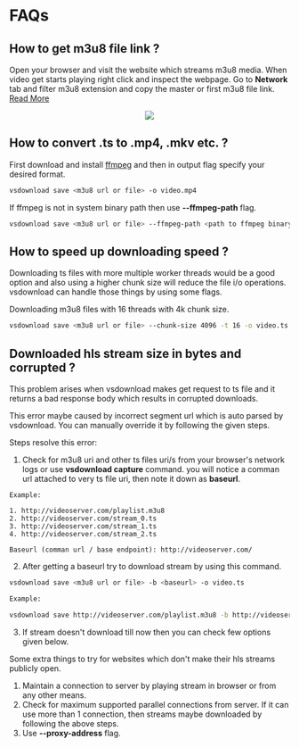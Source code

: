 # FAQs

## How to get m3u8 file link ?

Open your browser and visit the website which streams m3u8 media. When video get starts playing right click and inspect the webpage. Go to **Network** tab and filter m3u8 extension and copy the master or first m3u8 file link. [Read More](https://gist.github.com/tzmartin/fb1f4a8e95ef5fb79596bd4719671b5d)

<p align="center">
  <img src="https://camo.githubusercontent.com/ac935fd5ff9bdd6af30e8a3cc59eca0d836847b021762658d782d56b0dd9f0a5/68747470733a2f2f6d6f6e6f736e61702e636f6d2f66696c652f7330685846647a4b4a6e77793376323179494a367046314673673054477a2e706e67">
</p>

## How to convert .ts to .mp4, .mkv etc. ?

First download and install [ffmpeg](https://www.ffmpeg.org/download.html) and then in output flag specify your desired format.

```bash
vsdownload save <m3u8 url or file> -o video.mp4
```

If ffmpeg is not in system binary path then use **--ffmpeg-path** flag.


```bash
vsdownload save <m3u8 url or file> --ffmpeg-path <path to ffmpeg binary> -o video.mp4
```

## How to speed up downloading speed ?

Downloading ts files with more multiple worker threads would be a good option and also using a higher chunk size will reduce the file i/o operations. vsdownload can handle those things by using some flags.

Downloading m3u8 files with 16 threads with 4k chunk size.

```bash
vsdownload save <m3u8 url or file> --chunk-size 4096 -t 16 -o video.ts
```

## Downloaded hls stream size in bytes and corrupted ?

This problem arises when vsdownload makes get request to ts file and it returns a bad response body which results in corrupted downloads.

This error maybe caused by incorrect segment url which is auto parsed by vsdownload. You can manually override it by following the given steps. 

Steps resolve this error:

1. Check for m3u8 uri and other ts files uri/s from your browser's network logs or use **vsdownload capture** command. you will notice a comman url attached to very ts file uri, then note it down as **baseurl**.

```
Example:

1. http://videoserver.com/playlist.m3u8
2. http://videoserver.com/stream_0.ts
3. http://videoserver.com/stream_1.ts
4. http://videoserver.com/stream_2.ts

Baseurl (comman url / base endpoint): http://videoserver.com/
```

2. After getting a baseurl try to download stream by using this command.

```bash
vsdownload save <m3u8 url or file> -b <baseurl> -o video.ts
```

```bash
Example:

vsdownload save http://videoserver.com/playlist.m3u8 -b http://videoserver.com/ -o video.ts
```

3. If stream doesn't download till now then you can check few options given below.

Some extra things to try for websites which don't make their hls streams publicly open.

1. Maintain a connection to server by playing stream in browser or from any other means.
2. Check for maximum supported parallel connections from server. If it can use more than 1 connection, then streams maybe downloaded by following the above steps.
3. Use **--proxy-address** flag.
